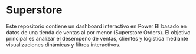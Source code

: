 # Superstore
Este repositorio contiene un dashboard interactivo en Power BI basado en datos de una tienda de ventas al por menor (Superstore Orders). El objetivo principal es analizar el desempeño de ventas, clientes y logística mediante visualizaciones dinámicas y filtros interactivos.
